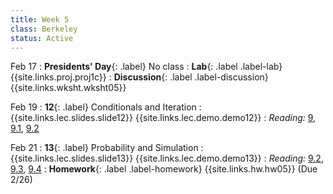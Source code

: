 ```yaml
---
title: Week 5
class: Berkeley
status: Active
---
```


Feb 17
: **Presidents' Day**{: .label} No class
: **Lab**{: .label .label-lab} {{site.links.proj.proj1c}}
: **Discussion**{: .label .label-discussion} {{site.links.wksht.wksht05}}


Feb 19
: **12**{: .label} Conditionals and Iteration
    : {{site.links.lec.slides.slide12}} {{site.links.lec.demo.demo12}}
: _Reading:_ [9](https://inferentialthinking.com/chapters/09/Randomness.html), [9.1](https://inferentialthinking.com/chapters/09/1/Conditional_Statements.html), [9.2](https://inferentialthinking.com/chapters/09/2/Iteration.html)



Feb 21
: **13**{: .label} Probability and Simulation
    : {{site.links.lec.slides.slide13}} {{site.links.lec.demo.demo13}}
: _Reading:_ [9.2](https://inferentialthinking.com/chapters/09/2/Iteration.html), [9.3](https://inferentialthinking.com/chapters/09/3/Simulation.html), [9.4](https://inferentialthinking.com/chapters/09/4/Monty_Hall_Problem.html)
: **Homework**{: .label .label-homework} {{site.links.hw.hw05}} (Due 2/26)